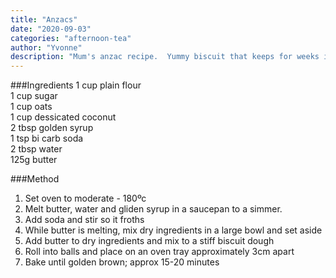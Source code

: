 ```yaml
---
title: "Anzacs"
date: "2020-09-03"
categories: "afternoon-tea"
author: "Yvonne"
description: "Mum's anzac recipe.  Yummy biscuit that keeps for weeks in an airtight container"
---
```

###Ingredients
1 cup plain flour  
1 cup sugar  
1 cup oats  
1 cup dessicated coconut  
2 tbsp golden syrup  
1 tsp bi carb soda  
2 tbsp water  
125g butter  

###Method
1. Set oven to moderate - 180ºc
2. Melt butter, water and gliden syrup in a saucepan to a simmer.
3. Add soda and stir so it froths
4. While butter is melting, mix dry ingredients in a large bowl and set aside
5. Add butter to dry ingredients and mix to a stiff biscuit dough
6. Roll into balls and place on an oven tray approximately 3cm apart
7. Bake until golden brown; approx 15-20 minutes

